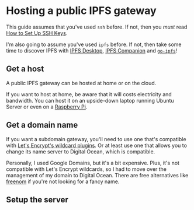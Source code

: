 # Hosting a public IPFS gateway

This guide assumes that you've used `ssh` before. If not, then you *must* read [How to Set Up SSH Keys](https://www.digitalocean.com/community/tutorials/how-to-set-up-ssh-keys-on-ubuntu-20-04).

I'm also going to assume you've used `ipfs` before. If not, then take some time to discover IPFS with [IPFS Desktop](https://github.com/ipfs/ipfs-desktop), [IPFS Companion](https://github.com/ipfs/ipfs-companion) and [`go-ipfs`](https://github.com/ipfs/go-ipfs)!

## Get a host

A public IPFS gateway can be hosted at home or on the cloud.

If you want to host at home, be aware that it will costs electricity and bandwidth. You can host it on an upside-down laptop running Ubuntu Server or even on a [Raspberry Pi](https://www.raspberrypi.com/products/raspberry-pi-4-model-b/?variant=raspberry-pi-4-model-b-8gb).

## Get a domain name

If you want a subdomain gateway, you'll need to use one that's compatible with [Let's Encrypt's wildcard plugins](https://eff-certbot.readthedocs.io/en/stable/using.html#dns-plugins). Or at least use one that allows you to change its name server to Digital Ocean, which is compatible.

Personally, I used Google Domains, but it's a bit expensive. Plus, it's not compatible with Let's Encrypt wildcards, so I had to move over the management of my domain to Digital Ocean. There are free alternatives like [freenom](https://freenom.com) if you're not looking for a fancy name.

## Setup the server

